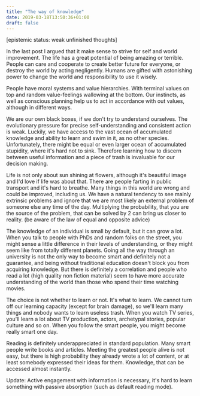 ```yaml
---
title: "The way of knowledge"
date: 2019-03-18T13:50:36+01:00
draft: false
---
```


[epistemic status: weak unfinished thoughts]

In the last post I argued that it make sense to strive for self and world improvement. The life has a great potential of being amazing or terrible. People can care and cooperate to create better future for everyone, or destroy the world by acting negligently. Humans are gifted with astonishing power to change the world and responsibility to use it wisely.

People have moral systems and value hierarchies. With terminal values on top and random value-feelings wallowing at the bottom. Our instincts, as well as conscious planning help us to act in accordance with out values, although in different ways.

We are our own black boxes, if we don't try to understand ourselves. The evolutionary pressure for precise self-understanding and consistent action is weak. Luckily, we have access to the vast ocean of accumulated knowledge and ability to learn and swim in it, as no other species. Unfortunately, there might be equal or even larger ocean of accumulated stupidity, where it's hard not to sink. Therefore learning how to discern between useful information and a piece of trash is invaluable for our decision making. 

Life is not only about sun shining at flowers, although it's beautiful image and I'd love if life was about that. There are people farting in public transport and it's hard to breathe. Many things in this world are wrong and could be improved, including us. We have a natural tendency to see mainly extrinsic problems and ignore that we are most likely an external problem of someone else any time of the day. Multiplying the probability, that you are the source of the problem, that can be solved by 2 can bring us closer to reality. (be aware of the law of equal and opposite advice)

The knowledge of an individual is small by default, but it can grow a lot. When you talk to people with PhDs and random folks on the street, you might sense a little difference in their levels of understanding, or they might seem like from totally different planets. Going all the way through an university is not the only way to become smart and definitely not a guarantee, and being without traditional education doesn't block you from acquiring knowledge. But there is definitely a correlation and people who read a lot (high quality non fiction material) seem to have more accurate understanding of the world than those who spend their time watching movies.  

The choice is not whether to learn or not. It's what to learn. We cannot turn off our learning capacity (except for brain damage), so we'll learn many things and nobody wants to learn useless trash. When you watch TV series, you'll learn a lot about TV production, actors, archetypal stories, popular culture and so on. When you follow the smart people, you might become really smart one day. 

Reading is definitely underappreciated in standard population. Many smart people write books and articles. Meeting the greatest people alive is not easy, but there is high probability they already wrote a lot of content, or at least somebody expressed their ideas for them. Knowledge, that can be accessed almost instantly. 

Update: Active engagement with information is necessary, it's hard to learn something with passive absorption (such as default reading mode). 



 

